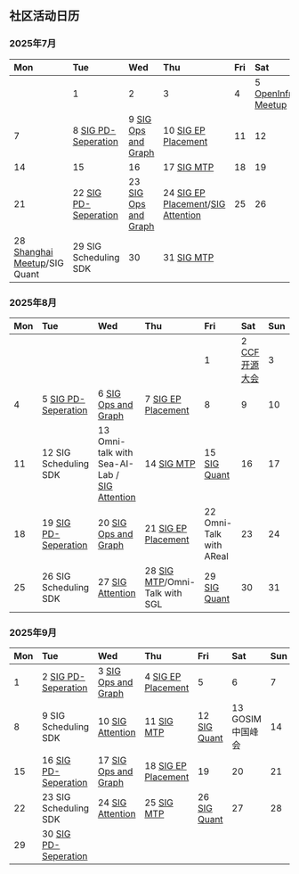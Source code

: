 ## 社区活动日历

### 2025年7月

|Mon|Tue|Wed|Thu|Fri|Sat|Sun|
| :---------------------- | :--------------------- | :---------------------- | :---------------------- | :--------------------- | :---------------------- | :---------------------- |
|   |1  |2  |3  |4  |5 [OpenInfra Meetup](events/README.md#业界会议参与) |6  |
|7  |8 [SIG PD-Seperation](sigs/sig-pd-seperation.md) |9 [SIG Ops and Graph](sigs/sig-ops-and-graph.md) |10 [SIG EP Placement](sigs/sig-ep-placement.md) |11  |12  |13 |
|14 |15 |16 |17 [SIG MTP](sigs/sig-mtp.md)|18 |19 |20 |
|21 |22 [SIG PD-Seperation](sigs/sig-pd-seperation.md)|23 [SIG Ops and Graph](sigs/sig-ops-and-graph.md) |24 [SIG EP Placement](sigs/sig-ep-placement.md)/[SIG Attention](sigs/sig-attention.md)|25 |26 |27 |
|28 [Shanghai Meetup](events/README.md#社区meetup)/SIG Quant|29 SIG Scheduling SDK|30 |31 [SIG MTP](sigs/sig-mtp.md)|  |  |  |

### 2025年8月

|Mon|Tue|Wed|Thu|Fri|Sat|Sun|
| :---------------------- | :--------------------- | :---------------------- | :---------------------- | :--------------------- | :---------------------- | :---------------------- |
|   |   |   |   |1  |2 [CCF开源大会]((events/README.md#业界会议参与)) |3  |
|4  |5 [SIG PD-Seperation](sigs/sig-pd-seperation.md) |6 [SIG Ops and Graph](sigs/sig-ops-and-graph.md)|7 [SIG EP Placement](sigs/sig-ep-placement.md) |8 |9  |10  |
|11 |12 SIG Scheduling SDK|13 Omni-talk with Sea-AI-Lab / [SIG Attention](sigs/sig-attention.md) |14 [SIG MTP](sigs/sig-mtp.md)|15 [SIG Quant](sigs/sig-quant.md) |16|17|
|18|19 [SIG PD-Seperation](sigs/sig-pd-seperation.md)|20 [SIG Ops and Graph](sigs/sig-ops-and-graph.md)|21 [SIG EP Placement](sigs/sig-ep-placement.md)|22 Omni-Talk with AReal |23|24|
|25 |26 SIG Scheduling SDK|27 [SIG Attention](sigs/sig-attention.md)|28 [SIG MTP](sigs/sig-mtp.md)/Omni-Talk with SGL |29 [SIG Quant](sigs/sig-quant.md) |30|31|

### 2025年9月

|Mon|Tue|Wed|Thu|Fri|Sat|Sun|
| :---------------------- | :--------------------- | :---------------------- | :---------------------- | :--------------------- | :---------------------- | :---------------------- |
|1|2 [SIG PD-Seperation](sigs/sig-pd-seperation.md)|3 [SIG Ops and Graph](sigs/sig-ops-and-graph.md)|4 [SIG EP Placement](sigs/sig-ep-placement.md)|5|6|7|
|8 |9 SIG Scheduling SDK |10 [SIG Attention](sigs/sig-attention.md)|11 [SIG MTP](sigs/sig-mtp.md) |12 [SIG Quant](sigs/sig-quant.md)|13 GOSIM中国峰会|14|
|15|16 [SIG PD-Seperation](sigs/sig-pd-seperation.md)|17 [SIG Ops and Graph](sigs/sig-ops-and-graph.md)|18 [SIG EP Placement](sigs/sig-ep-placement.md)|19|20|21|
|22|23 SIG Scheduling SDK |24 [SIG Attention](sigs/sig-attention.md) |25 [SIG MTP](sigs/sig-mtp.md) |26 [SIG Quant](sigs/sig-quant.md)|27|28|
|29|30 [SIG PD-Seperation](sigs/sig-pd-seperation.md)||||||